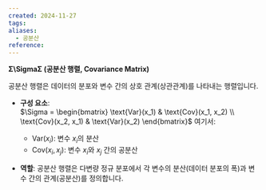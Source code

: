 ```yaml
---
created: 2024-11-27
tags: 
aliases:
  - 공분산
reference:
---
```

**Σ\SigmaΣ (공분산 행렬, Covariance Matrix)**

공분산 행렬은 데이터의 분포와 변수 간의 상호 관계(상관관계)를 나타내는 행렬입니다.

- **구성 요소**:  
    $\Sigma = \begin{bmatrix} \text{Var}(x_1) & \text{Cov}(x_1, x_2) \\ \text{Cov}(x_2, x_1) & \text{Var}(x_2) \end{bmatrix}$
    여기서:
    - $\text{Var}(x_i$): 변수 $x_i$​의 분산
    - $\text{Cov}(x_i, x_j)$: 변수 $x_i$​와 $x_j$​ 간의 공분산

- **역할**: 공분산 행렬은 다변량 정규 분포에서 각 변수의 분산(데이터 분포의 폭)과 변수 간의 관계(공분산)를 정의합니다.